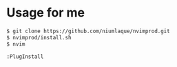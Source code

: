 # Usage for me

```sh
$ git clone https://github.com/niumlaque/nvimprod.git
$ nvimprod/install.sh
$ nvim
```
```
:PlugInstall
```
